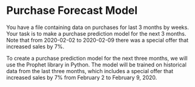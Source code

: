 # Purchase Forecast Model

You have a file containing data on purchases for last 3 months by weeks. Your task is to make a purchase prediction model for the next 3 months. Note that from 2020-02-02 to 2020-02-09 there was a special offer that increased sales by 7%.

To create a purchase prediction model for the next three months, we will use the Prophet library in Python. The model will be trained on historical data from the last three months, which includes a special offer that increased sales by 7% from February 2 to February 9, 2020.
